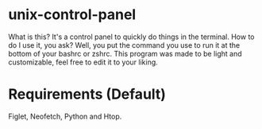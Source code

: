 # unix-control-panel
What is this? It's a control panel to quickly do things in the terminal.
How to do I use it, you ask?
Well, you put the command you use to run it at the bottom of your bashrc or zshrc.
This program was made to be light and customizable, feel free to edit it to your liking.
# Requirements (Default)
Figlet, Neofetch, Python and Htop.
